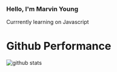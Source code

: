 ### Hello, I'm Marvin Young

Currrently learning on Javascript

# Github Performance

![github stats](https://github-readme-stats.vercel.app/api?username=Maryoux&show_icons=true&theme=bear)
